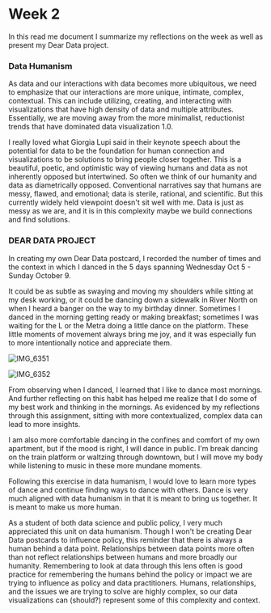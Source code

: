 # Week 2

In this read me document I summarize my reflections on the week as well as present my Dear Data project.

### Data Humanism

As data and our interactions with data becomes more ubiquitous, we need to emphasize that our interactions are more unique, intimate, complex, contextual. This can include utilizing, creating, and interacting with visualizations that have high density of data and multiple attributes. Essentially, we are moving away from the more minimalist, reductionist trends that have dominated data visualization 1.0.

I really loved what Giorgia Lupi said in their keynote speech about the potential for data to be the foundation for human connection and visualizations to be solutions to bring people closer together. This is a beautiful, poetic, and optimistic way of viewing humans and data as not inherently opposed but intertwined. So often we think of our humanity and data as diametrically opposed. Conventional narratives say that humans are messy, flawed, and emotional; data is sterile, rational, and scientific. But this currently widely held viewpoint doesn't sit well with me. Data is just as messy as we are, and it is in this complexity maybe we build connections and find solutions.


### DEAR DATA PROJECT

In creating my own Dear Data postcard, I recorded the number of times and the context in which I danced in the 5 days spanning Wednesday Oct 5 - Sunday October 9. 

It could be as subtle as swaying and moving my shoulders while sitting at my desk working, or it could be dancing down a sidewalk in River North on when I heard a banger on the way to my birthday dinner. Sometimes I danced in the morning getting ready or making breakfast; sometimes I was waiting for the L or the Metra doing a little dance on the platform. These little moments of movement always bring me joy, and it was especially fun to more intentionally notice and appreciate them.

![IMG_6351](https://user-images.githubusercontent.com/89871328/194981145-95d39034-0861-489b-8a14-09f1574dfb33.jpeg)

![IMG_6352](https://user-images.githubusercontent.com/89871328/194981186-778fb6c0-d2aa-4f91-bd9c-22d1b3fdb49b.jpeg)

From observing when I danced, I learned that I like to dance most mornings. And further reflecting on this habit has helped me realize that I do some of my best work and thinking in the mornings. As evidenced by my reflections through this assignment, sitting with more contextualized, complex data can lead to more insights. 

I am also more comfortable dancing in the confines and comfort of my own apartment, but if the mood is right, I will dance in public. I'm break dancing on the train platform or waltzing through downtown, but I will move my body while listening to music in these more mundane moments.

Following this exercise in data humanism, I would love to learn more types of dance and continue finding ways to dance with others. Dance is very much aligned with data humanism in that it is meant to bring us together. It is meant to make us more human.

As a student of both data science and public policy, I very much appreciated this unit on data humanism. Though I won't be creating Dear Data postcards to influence policy, this reminder that there is always a human behind a data point. Relationships between data points more often than not reflect relationships between humans and more broadly our humanity. Remembering to look at data through this lens often is good practice for remembering the humans behind the policy or impact we are trying to influence as policy and data practitioners. Humans, relationships, and the issues we are trying to solve are highly complex, so our data visualizations can (should?) represent some of this complexity and context.
